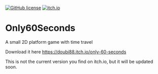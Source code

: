 [![GitHub license](https://img.shields.io/github/license/Doubi88/Only60Seconds)](https://github.com/Doubi88/Only60Seconds/blob/master/LICENSE)
[![itch.io](https://img.shields.io/badge/itch.io-windows%20%7C%20Linux%20%7C%20MacOS-lightgrey)](https://doubi88.itch.io/only-60-seconds)
# Only60Seconds
A small 2D platform game with time travel

Download it here 
https://doubi88.itch.io/only-60-seconds

This is not the current version you find on itch.io, but it will be updated soon.
